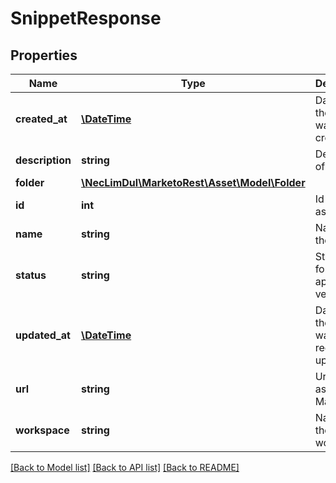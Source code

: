 # SnippetResponse

## Properties

Name | Type | Description | Notes
------------ | ------------- | ------------- | -------------
**created_at** | [**\DateTime**](\DateTime.md) | Datetime the asset was created | [optional]
**description** | **string** | Description of the asset | [optional]
**folder** | [**\NecLimDul\MarketoRest\Asset\Model\Folder**](Folder.md) |  |
**id** | **int** | Id of the asset | [optional]
**name** | **string** | Name of the asset | [optional]
**status** | **string** | Status filter for draft or approved versions |
**updated_at** | [**\DateTime**](\DateTime.md) | Datetime the asset was most recently updated | [optional]
**url** | **string** | Url of the asset in the Marketo UI | [optional]
**workspace** | **string** | Name of the workspace | [optional]

[[Back to Model list]](../../README.md#models) [[Back to API list]](../../README.md#endpoints) [[Back to README]](../../README.md)
